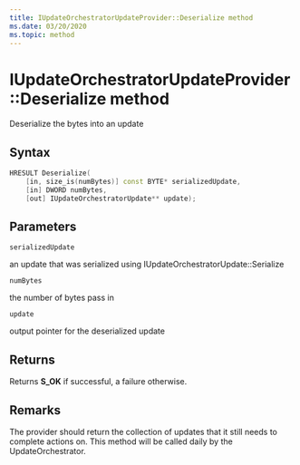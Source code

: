 ```yaml
---
title: IUpdateOrchestratorUpdateProvider::Deserialize method
ms.date: 03/20/2020
ms.topic: method
---
```


# IUpdateOrchestratorUpdateProvider::Deserialize method
Deserialize the bytes into an update 

## Syntax
```cpp
HRESULT Deserialize(
    [in, size_is(numBytes)] const BYTE* serializedUpdate, 
    [in] DWORD numBytes, 
    [out] IUpdateOrchestratorUpdate** update);
```
## Parameters

`serializedUpdate`

an update that was serialized using IUpdateOrchestratorUpdate::Serialize

`numBytes`

the number of bytes pass in

`update`

output pointer for the deserialized update

## Returns
Returns **S_OK** if successful, a failure otherwise.

## Remarks

The provider should return the collection of updates that it still needs to complete actions on. This method will be called daily by the UpdateOrchestrator.